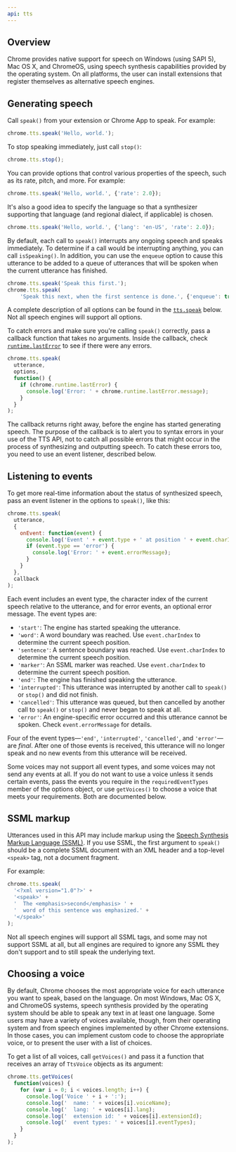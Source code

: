 ```yaml
---
api: tts
---
```


## Overview

Chrome provides native support for speech on Windows (using SAPI 5), Mac OS X, and ChromeOS, using
speech synthesis capabilities provided by the operating system. On all platforms, the user can
install extensions that register themselves as alternative speech engines.

## Generating speech

Call `speak()` from your extension or Chrome App to speak. For example:

```js
chrome.tts.speak('Hello, world.');
```

To stop speaking immediately, just call `stop()`:

```js
chrome.tts.stop();
```

You can provide options that control various properties of the speech, such as its rate, pitch, and
more. For example:

```js
chrome.tts.speak('Hello, world.', {'rate': 2.0});
```

It's also a good idea to specify the language so that a synthesizer supporting that language (and
regional dialect, if applicable) is chosen.

```js
chrome.tts.speak('Hello, world.', {'lang': 'en-US', 'rate': 2.0});
```

By default, each call to `speak()` interrupts any ongoing speech and speaks immediately. To
determine if a call would be interrupting anything, you can call `isSpeaking()`. In addition, you
can use the `enqueue` option to cause this utterance to be added to a queue of utterances that will
be spoken when the current utterance has finished.

```js
chrome.tts.speak('Speak this first.');
chrome.tts.speak(
    'Speak this next, when the first sentence is done.', {'enqueue': true});
```

A complete description of all options can be found in the [`tts.speak`][1] below. Not all speech
engines will support all options.

To catch errors and make sure you're calling `speak()` correctly, pass a callback function that
takes no arguments. Inside the callback, check [`runtime.lastError`][2] to see if there were any
errors.

```js
chrome.tts.speak(
  utterance,
  options,
  function() {
    if (chrome.runtime.lastError) {
      console.log('Error: ' + chrome.runtime.lastError.message);
    }
  }
);
```

The callback returns right away, before the engine has started generating speech. The purpose of the
callback is to alert you to syntax errors in your use of the TTS API, not to catch all possible
errors that might occur in the process of synthesizing and outputting speech. To catch these errors
too, you need to use an event listener, described below.

## Listening to events

To get more real-time information about the status of synthesized speech, pass an event listener in
the options to `speak()`, like this:

```js
chrome.tts.speak(
  utterance,
  {
    onEvent: function(event) {
      console.log('Event ' + event.type + ' at position ' + event.charIndex);
      if (event.type == 'error') {
        console.log('Error: ' + event.errorMessage);
      }
    }
  },
  callback
);
```

Each event includes an event type, the character index of the current speech relative to the
utterance, and for error events, an optional error message. The event types are:

- `'start'`: The engine has started speaking the utterance.
- `'word'`: A word boundary was reached. Use `event.charIndex` to determine the current speech
  position.
- `'sentence'`: A sentence boundary was reached. Use `event.charIndex` to determine the current
  speech position.
- `'marker'`: An SSML marker was reached. Use `event.charIndex` to determine the current speech
  position.
- `'end'`: The engine has finished speaking the utterance.
- `'interrupted'`: This utterance was interrupted by another call to `speak()` or `stop()` and did
  not finish.
- `'cancelled'`: This utterance was queued, but then cancelled by another call to `speak()` or
  `stop()` and never began to speak at all.
- `'error'`: An engine-specific error occurred and this utterance cannot be spoken. Check
  `event.errorMessage` for details.

Four of the event types—`'end'`, `'interrupted'`, `'cancelled'`, and `'error'`—are _final_. After
one of those events is received, this utterance will no longer speak and no new events from this
utterance will be received.

Some voices may not support all event types, and some voices may not send any events at all. If you
do not want to use a voice unless it sends certain events, pass the events you require in the
`requiredEventTypes` member of the options object, or use `getVoices()` to choose a voice that meets
your requirements. Both are documented below.

## SSML markup

Utterances used in this API may include markup using the [Speech Synthesis Markup Language
(SSML)][3]. If you use SSML, the first argument to `speak()` should be a complete SSML document with
an XML header and a top-level `<speak>` tag, not a document fragment.

For example:

```js
chrome.tts.speak(
  '<?xml version="1.0"?>' +
  '<speak>' +
  '  The <emphasis>second</emphasis> ' +
  '  word of this sentence was emphasized.' +
  '</speak>'
);
```

Not all speech engines will support all SSML tags, and some may not support SSML at all, but all
engines are required to ignore any SSML they don't support and to still speak the underlying text.

## Choosing a voice

By default, Chrome chooses the most appropriate voice for each utterance you want to speak, based on
the language. On most Windows, Mac OS X, and ChromeOS systems, speech synthesis provided by the
operating system should be able to speak any text in at least one language. Some users may have a
variety of voices available, though, from their operating system and from speech engines implemented
by other Chrome extensions. In those cases, you can implement custom code to choose the appropriate
voice, or to present the user with a list of choices.

To get a list of all voices, call `getVoices()` and pass it a function that receives an array of
`TtsVoice` objects as its argument:

```js
chrome.tts.getVoices(
  function(voices) {
    for (var i = 0; i < voices.length; i++) {
      console.log('Voice ' + i + ':');
      console.log('  name: ' + voices[i].voiceName);
      console.log('  lang: ' + voices[i].lang);
      console.log('  extension id: ' + voices[i].extensionId);
      console.log('  event types: ' + voices[i].eventTypes);
    }
  }
);
```

[1]: #method-speak
[2]: /docs/extensions/runtime#property-lastError
[3]: https://www.w3.org/TR/speech-synthesis
